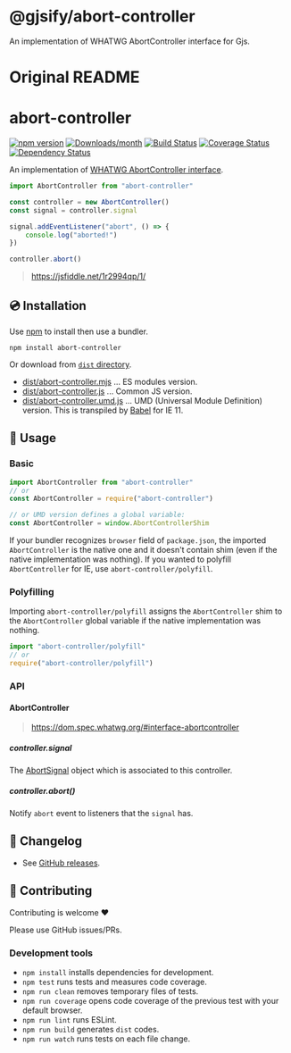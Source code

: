 # @gjsify/abort-controller

An implementation of WHATWG AbortController interface for Gjs.

# Original README
# abort-controller

[![npm version](https://img.shields.io/npm/v/abort-controller.svg)](https://www.npmjs.com/package/abort-controller)
[![Downloads/month](https://img.shields.io/npm/dm/abort-controller.svg)](http://www.npmtrends.com/abort-controller)
[![Build Status](https://travis-ci.org/mysticatea/abort-controller.svg?branch=master)](https://travis-ci.org/mysticatea/abort-controller)
[![Coverage Status](https://codecov.io/gh/mysticatea/abort-controller/branch/master/graph/badge.svg)](https://codecov.io/gh/mysticatea/abort-controller)
[![Dependency Status](https://david-dm.org/mysticatea/abort-controller.svg)](https://david-dm.org/mysticatea/abort-controller)

An implementation of [WHATWG AbortController interface](https://dom.spec.whatwg.org/#interface-abortcontroller).

```js
import AbortController from "abort-controller"

const controller = new AbortController()
const signal = controller.signal

signal.addEventListener("abort", () => {
    console.log("aborted!")
})

controller.abort()
```

> https://jsfiddle.net/1r2994qp/1/

## 💿 Installation

Use [npm](https://www.npmjs.com/) to install then use a bundler.

```
npm install abort-controller
```

Or download from [`dist` directory](./dist).

- [dist/abort-controller.mjs](dist/abort-controller.mjs) ... ES modules version.
- [dist/abort-controller.js](dist/abort-controller.js) ... Common JS version.
- [dist/abort-controller.umd.js](dist/abort-controller.umd.js) ... UMD (Universal Module Definition) version. This is transpiled by [Babel](https://babeljs.io/) for IE 11.

## 📖 Usage

### Basic

```js
import AbortController from "abort-controller"
// or
const AbortController = require("abort-controller")

// or UMD version defines a global variable:
const AbortController = window.AbortControllerShim
```

If your bundler recognizes `browser` field of `package.json`, the imported `AbortController` is the native one and it doesn't contain shim (even if the native implementation was nothing).
If you wanted to polyfill `AbortController` for IE, use `abort-controller/polyfill`.

### Polyfilling

Importing `abort-controller/polyfill` assigns the `AbortController` shim to the `AbortController` global variable if the native implementation was nothing.

```js
import "abort-controller/polyfill"
// or
require("abort-controller/polyfill")
```

### API

#### AbortController

> https://dom.spec.whatwg.org/#interface-abortcontroller

##### controller.signal

The [AbortSignal](https://dom.spec.whatwg.org/#interface-AbortSignal) object which is associated to this controller.

##### controller.abort()

Notify `abort` event to listeners that the `signal` has.

## 📰 Changelog

- See [GitHub releases](https://github.com/mysticatea/abort-controller/releases).

## 🍻 Contributing

Contributing is welcome ❤️

Please use GitHub issues/PRs.

### Development tools

- `npm install` installs dependencies for development.
- `npm test` runs tests and measures code coverage.
- `npm run clean` removes temporary files of tests.
- `npm run coverage` opens code coverage of the previous test with your default browser.
- `npm run lint` runs ESLint.
- `npm run build` generates `dist` codes.
- `npm run watch` runs tests on each file change.
